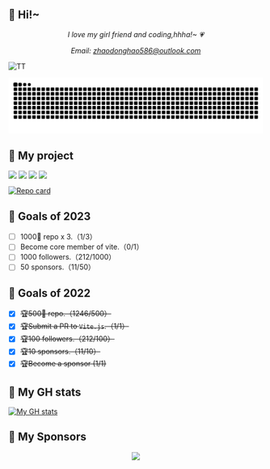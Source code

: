 ## 🎉 Hi!~

*<p align="center">I love my girl friend and coding,hhha!~ 💗</p>*

*<p align="center">Email: zhaodonghao586@outlook.com</p>*

![TT](./TT.HEIC)
<!-- <img src="./TT.HEIC" alt="app"/> -->

<p align="center">
  <img src="https://raw.githubusercontent.com/dohooo/dohooo/output/github-contribution-grid-snake.svg" />
</p>

## 🔧 My project

<img src="https://img.shields.io/npm/dm/react-native-reanimated-carousel.svg?style=flat-square&colorB=007ec6" height="22" align="top" /> <img src="https://img.shields.io/npm/dw/react-native-reanimated-carousel.svg?style=flat-square&colorB=007ec6" height="22" align="top" /> <img src="https://img.shields.io/github/issues/dohooo/react-native-reanimated-carousel.svg?style=flat-square" height="22" align="top" /> <img src="https://img.shields.io/github/issues-closed/dohooo/react-native-reanimated-carousel.svg?style=flat-square&colorB=44cc11" height="22" align="top" />

[![Repo card](https://github-readme-stats.vercel.app/api/pin/?username=dohooo&repo=react-native-reanimated-carousel&theme=dark)](https://github.com/dohooo/react-native-reanimated-carousel)

## 🔭 Goals of 2023 

- [ ] 1000🌟 repo x 3.（1/3）
- [ ] Become core member of vite.（0/1）   
- [ ] 1000 followers.（212/1000）   
- [ ] 50 sponsors.（11/50）    

## 🔭 Goals of 2022 

- [x] ~~🏆500🌟 repo.（1246/500）~~
- [x] ~~🏆Submit a PR to `Vite.js`.（1/1）~~
- [x] ~~🏆100 followers.（212/100）~~
- [x] ~~🏆10 sponsors.（11/10）~~
- [x] ~~🏆Become a sponsor (1/1)~~

## 📝 My GH stats

[![My GH stats](https://github-readme-stats.vercel.app/api?username=dohooo&theme=dark)](https://github.com/dohooo)

## 🫡 My Sponsors

<p align="center">
  <img src='https://github.com/dohooo/sponsors/blob/master/sponsors.png?raw=true'/>
</p>

